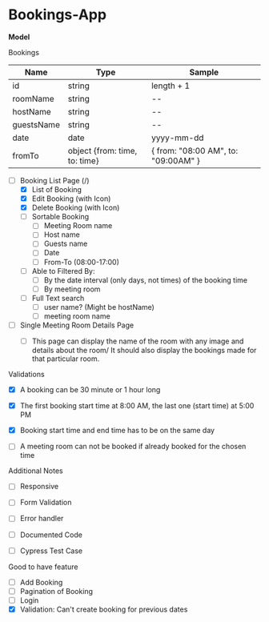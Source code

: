 # Bookings-App

**Model**

Bookings

| Name       | Type                          | Sample                              |
| ---------- | ----------------------------- | ----------------------------------- |
| id         | string                        | length + 1                          |
| roomName   | string                        | --                                  |
| hostName   | string                        | --                                  |
| guestsName | string                        | --                                  |
| date       | date                          | yyyy-mm-dd                          |
| fromTo     | object {from: time, to: time} | { from: "08:00 AM", to: "09:00AM" } |



- [ ] Booking List Page (/)
  - [x] List of Booking
  - [x] Edit Booking (with Icon)
  - [x] Delete Booking (with Icon)
  - [ ] Sortable Booking
    - [ ] Meeting Room name
    - [ ] Host name
    - [ ] Guests name
    - [ ] Date
    - [ ] From-To (08:00-17:00)
  - [ ] Able to Filtered By:
    - [ ] By the date interval (only days, not times) of the booking time
    - [ ] By meeting room
  - [ ] Full Text search
    - [ ] user name? (Might be hostName)
    - [ ] meeting room name
- [ ] Single Meeting Room Details Page
  - [ ] This page can display the name of the room with any image and details about the room/
    It should also display the bookings made for that particular room.



Validations

- [x] A booking can be 30 minute or 1 hour long
- [x] The first booking start time at 8:00 AM, the last one (start time) at 5:00 PM
- [x] Booking start time and end time has to be on the same day
- [ ] A meeting room can not be booked if already booked for the chosen time



Additional Notes

- [ ] Responsive
- [ ] Form Validation
- [ ] Error handler
- [ ] Documented Code
- [ ] Cypress Test Case



Good to have feature

- [ ] Add Booking
- [ ] Pagination of Booking
- [ ] Login
- [x] Validation: Can't create booking for previous dates
